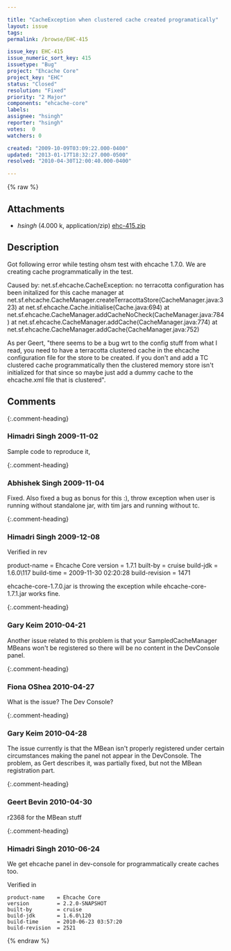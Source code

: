 ```yaml
---

title: "CacheException when clustered cache created programatically"
layout: issue
tags: 
permalink: /browse/EHC-415

issue_key: EHC-415
issue_numeric_sort_key: 415
issuetype: "Bug"
project: "Ehcache Core"
project_key: "EHC"
status: "Closed"
resolution: "Fixed"
priority: "2 Major"
components: "ehcache-core"
labels: 
assignee: "hsingh"
reporter: "hsingh"
votes:  0
watchers: 0

created: "2009-10-09T03:09:22.000-0400"
updated: "2013-01-17T18:32:27.000-0500"
resolved: "2010-04-30T12:00:40.000-0400"

---
```




{% raw %}


## Attachments
  
* <em>hsingh</em> (4.000 k, application/zip) [ehc-415.zip](/attachments/EHC/EHC-415/ehc-415.zip)
  



## Description

<div markdown="1" class="description">

Got following error while testing ohsm test with ehcache 1.7.0. We are creating cache programmatically in the test.

Caused by: net.sf.ehcache.CacheException: no terracotta configuration has been initalized for this cache manager
                at net.sf.ehcache.CacheManager.createTerracottaStore(CacheManager.java:323)
                at net.sf.ehcache.Cache.initialise(Cache.java:694)
                at net.sf.ehcache.CacheManager.addCacheNoCheck(CacheManager.java:784)
                at net.sf.ehcache.CacheManager.addCache(CacheManager.java:774)
                at net.sf.ehcache.CacheManager.addCache(CacheManager.java:752)


As per Geert, "there seems to be a bug wrt to the config stuff from what I read, you need to have a terracotta clustered cache in the ehcache configuration file for the store to be created. if you don't and add a TC clustered cache programmatically then the clustered memory store isn't initialized for that since so maybe just add a dummy cache to the ehcache.xml file that is clustered".


</div>

## Comments


{:.comment-heading}
### **Himadri Singh** <span class="date">2009-11-02</span>

<div markdown="1" class="comment">

Sample code to reproduce it,

</div>


{:.comment-heading}
### **Abhishek Singh** <span class="date">2009-11-04</span>

<div markdown="1" class="comment">

Fixed. Also fixed a bug as bonus for this :), throw exception when user is running without standalone jar, with tim jars and running without tc.

</div>


{:.comment-heading}
### **Himadri Singh** <span class="date">2009-12-08</span>

<div markdown="1" class="comment">

Verified in rev 

product-name    = Ehcache Core
version         = 1.7.1
built-by        = cruise
build-jdk       = 1.6.0\117
build-time      = 2009-11-30 02:20:28
build-revision  = 1471

ehcache-core-1.7.0.jar is throwing the exception while ehcache-core-1.7.1.jar works fine.

</div>


{:.comment-heading}
### **Gary Keim** <span class="date">2010-04-21</span>

<div markdown="1" class="comment">

Another issue related to this problem is that your SampledCacheManager MBeans won't be registered so there will be no content in the DevConsole panel.



</div>


{:.comment-heading}
### **Fiona OShea** <span class="date">2010-04-27</span>

<div markdown="1" class="comment">

What is the issue? The Dev Console?

</div>


{:.comment-heading}
### **Gary Keim** <span class="date">2010-04-28</span>

<div markdown="1" class="comment">

The issue currently is that the MBean isn't properly registered under certain circumstances making the panel not appear in the DevConsole.  The problem, as Gert describes it, was partially fixed, but not the MBean registration part.


</div>


{:.comment-heading}
### **Geert Bevin** <span class="date">2010-04-30</span>

<div markdown="1" class="comment">

r2368 for the MBean stuff

</div>


{:.comment-heading}
### **Himadri Singh** <span class="date">2010-06-24</span>

<div markdown="1" class="comment">

We get ehcache panel in dev-console for programmatically create caches too.

Verified in 
```
product-name    = Ehcache Core
version         = 2.2.0-SNAPSHOT
built-by        = cruise
build-jdk       = 1.6.0\120
build-time      = 2010-06-23 03:57:20
build-revision  = 2521
```




</div>



{% endraw %}
